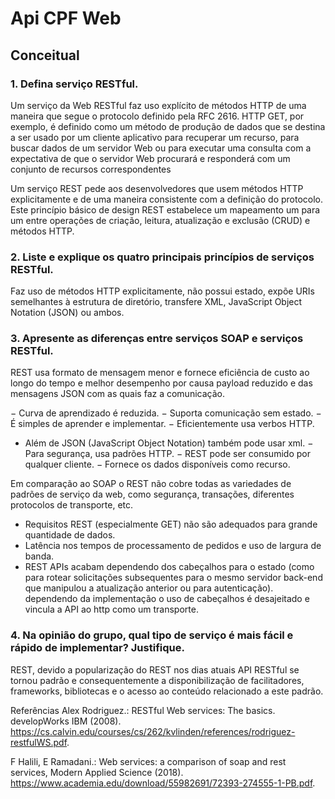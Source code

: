 # Api CPF Web

## Conceitual

### 1. Defina serviço RESTful.
Um serviço da Web RESTful faz uso explícito de métodos HTTP de 
uma maneira que segue o protocolo definido pela RFC 2616. 
HTTP GET, por exemplo, é definido como um método de produção de dados que se 
destina a ser usado por um cliente aplicativo para recuperar um recurso,
para buscar dados de um servidor Web ou para executar uma consulta com 
a expectativa de que o servidor Web procurará e responderá com um conjunto 
de recursos correspondentes

Um serviço REST pede aos desenvolvedores que usem métodos HTTP explicitamente 
e de uma maneira consistente com a definição do protocolo. 
Este princípio básico de design REST estabelece um mapeamento um para um entre operações de criação, 
leitura, atualização e exclusão (CRUD) e métodos HTTP.

### 2. Liste e explique os quatro principais princípios de serviços RESTful.
Faz uso de métodos HTTP explicitamente, não possui estado, expõe URIs semelhantes à estrutura de diretório,
transfere XML, JavaScript Object Notation (JSON) ou ambos.

### 3. Apresente as diferenças entre serviços SOAP e serviços RESTful.
REST usa formato de mensagem menor e fornece eficiência de custo ao longo do tempo 
e melhor desempenho por causa payload reduzido e das mensagens JSON com as quais faz a comunicação. 

− Curva de aprendizado é reduzida. 
− Suporta comunicação sem estado. 
− É simples de aprender e implementar.
− Eficientemente usa verbos HTTP. 
- Além de JSON (JavaScript Object Notation) também pode usar xml.
− Para segurança, usa padrões HTTP. 
− REST pode ser consumido por qualquer cliente. 
− Fornece os dados disponíveis como recurso. 

Em comparação ao SOAP o REST não cobre todas as variedades de padrões de serviço da web, 
como segurança, transações, diferentes protocolos de transporte, etc.

- Requisitos REST (especialmente GET) não são adequados para grande quantidade de dados.
- Latência nos tempos de processamento de pedidos e uso de largura de banda. 
- REST APIs acabam dependendo dos cabeçalhos para o estado (como para rotear solicitações subsequentes para o mesmo servidor back-end que manipulou a atualização anterior ou para autenticação). 
dependendo da implementação o uso de cabeçalhos é desajeitado e vincula a API ao http como um transporte.

### 4. Na opinião do grupo, qual tipo de serviço é mais fácil e rápido de implementar? Justifique.
REST, devido a popularização do REST nos dias atuais API RESTful se tornou padrão e 
consequentemente a disponibilização de facilitadores, frameworks, bibliotecas e o acesso ao 
conteúdo relacionado a este padrão.

Referências
Alex Rodriguez.: RESTful Web services: The basics. developWorks IBM (2008). 
https://cs.calvin.edu/courses/cs/262/kvlinden/references/rodriguez-restfulWS.pdf.

F Halili, E Ramadani.: Web services: a comparison of soap and rest services, Modern Applied Science (2018). 
https://www.academia.edu/download/55982691/72393-274555-1-PB.pdf.
